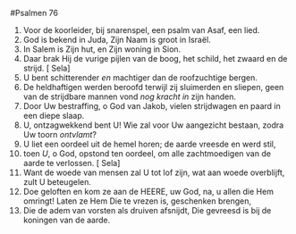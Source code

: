 #Psalmen 76
1. Voor de koorleider, bij snarenspel, een psalm van Asaf, een lied. 
2. God is bekend in Juda, Zijn Naam is groot in Israël. 
3. In Salem is Zijn hut, en Zijn woning in Sion. 
4. Daar brak Hij de vurige pijlen van de boog, het schild, het zwaard en de strijd. [ Sela] 
5. U bent schitterender *en* machtiger dan de roofzuchtige bergen. 
6. De heldhaftigen werden beroofd terwijl zij sluimerden en sliepen, geen van de strijdbare mannen vond *nog kracht in* zijn handen. 
7. Door Uw bestraffing, o God van Jakob, vielen strijdwagen en paard in een diepe slaap. 
8. U, ontzagwekkend bent U! Wie zal voor Uw aangezicht bestaan, zodra Uw toorn *ontvlamt*? 
9. U liet een oordeel uit de hemel horen; de aarde vreesde en werd stil, 
10. toen *U*, o God, opstond ten oordeel, om alle zachtmoedigen van de aarde te verlossen. [ Sela] 
11. Want de woede van mensen zal U tot lof zijn, wat aan woede overblijft, zult U beteugelen. 
12. Doe geloften en kom ze aan de HEERE, uw God, na, u allen die Hem omringt! Laten ze Hem Die te vrezen is, geschenken brengen, 
13. Die de adem van vorsten als druiven afsnijdt, Die gevreesd is bij de koningen van de aarde.
